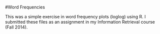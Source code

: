 #Word Frequencies

This was a simple exercise in word frequency plots (loglog) using R. I submitted
these files as an assignment in my Information Retrieval course (Fall 2014).
